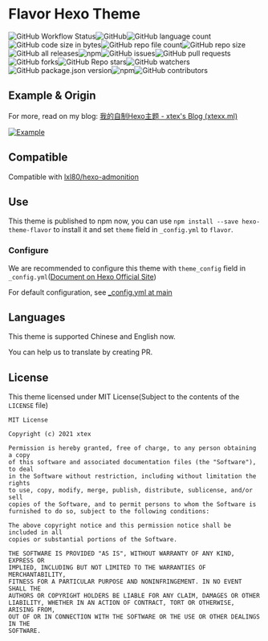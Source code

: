 # Flavor Hexo Theme

![GitHub Workflow Status](https://img.shields.io/github/workflow/status/xtexChooser/hexo-theme-flavor/Build?style=flat-square)![GitHub](https://img.shields.io/github/license/xtexChooser/hexo-theme-flavor?style=flat-square)![GitHub language count](https://img.shields.io/github/languages/count/xtexChooser/hexo-theme-flavor?style=flat-square)![GitHub code size in bytes](https://img.shields.io/github/languages/code-size/xtexChooser/hexo-theme-flavor?style=flat-square)![GitHub repo file count](https://img.shields.io/github/directory-file-count/xtexChooser/hexo-theme-flavor?style=flat-square)![GitHub repo size](https://img.shields.io/github/repo-size/xtexChooser/hexo-theme-flavor?style=flat-square)![GitHub all releases](https://img.shields.io/github/downloads/xtexChooser/hexo-theme-flavor/total?style=flat-square)![npm](https://img.shields.io/npm/dt/hexo-theme-flavor?style=flat-square)![GitHub issues](https://img.shields.io/github/issues/xtexChooser/hexo-theme-flavor?style=flat-square)![GitHub pull requests](https://img.shields.io/github/issues-pr/xtexChooser/hexo-theme-flavor?style=flat-square)![GitHub forks](https://img.shields.io/github/forks/xtexChooser/hexo-theme-flavor?style=flat-square)![GitHub Repo stars](https://img.shields.io/github/stars/xtexChooser/hexo-theme-flavor?style=flat-square)![GitHub watchers](https://img.shields.io/github/watchers/xtexChooser/hexo-theme-flavor?style=flat-square)![GitHub package.json version](https://img.shields.io/github/package-json/v/xtexChooser/hexo-theme-flavor?style=flat-square)![npm](https://img.shields.io/npm/v/hexo-theme-flavor?style=flat-square)![GitHub contributors](https://img.shields.io/github/contributors/xtexChooser/hexo-theme-flavor?style=flat-square)

## Example & Origin

For more, read on my blog: [我的自制Hexo主题 - xtex's Blog (xtexx.ml)](https://xtexx.ml/blog/2021-8-23-custom-theme/)

[![Example](https://z3.ax1x.com/2021/08/24/hiIGWj.png)](https://imgtu.com/i/hiIGWj)

## Compatible

Compatible with [lxl80/hexo-admonition](https://github.com/lxl80/hexo-admonition)

## Use

This theme is published to npm now, you can use `npm install --save hexo-theme-flavor` to install it and set `theme` field in `_config.yml` to `flavor`.

### Configure

We are recommended to configure this theme with `theme_config` field in `_config.yml`([Document on Hexo Official Site](https://hexo.io/docs/configuration#Alternate-Theme-Config))

For default configuration, see [_config.yml at main](https://github.com/xtexChooser/hexo-theme-flavor/blob/main/_config.yml)

## Languages

This theme is supported Chinese and English now.

You can help us to translate by creating PR.

## License

This theme licensed under MIT License(Subject to the contents of the `LICENSE` file)

```
MIT License

Copyright (c) 2021 xtex

Permission is hereby granted, free of charge, to any person obtaining a copy
of this software and associated documentation files (the "Software"), to deal
in the Software without restriction, including without limitation the rights
to use, copy, modify, merge, publish, distribute, sublicense, and/or sell
copies of the Software, and to permit persons to whom the Software is
furnished to do so, subject to the following conditions:

The above copyright notice and this permission notice shall be included in all
copies or substantial portions of the Software.

THE SOFTWARE IS PROVIDED "AS IS", WITHOUT WARRANTY OF ANY KIND, EXPRESS OR
IMPLIED, INCLUDING BUT NOT LIMITED TO THE WARRANTIES OF MERCHANTABILITY,
FITNESS FOR A PARTICULAR PURPOSE AND NONINFRINGEMENT. IN NO EVENT SHALL THE
AUTHORS OR COPYRIGHT HOLDERS BE LIABLE FOR ANY CLAIM, DAMAGES OR OTHER
LIABILITY, WHETHER IN AN ACTION OF CONTRACT, TORT OR OTHERWISE, ARISING FROM,
OUT OF OR IN CONNECTION WITH THE SOFTWARE OR THE USE OR OTHER DEALINGS IN THE
SOFTWARE.
```

